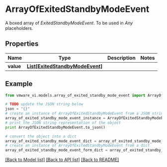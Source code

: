 # ArrayOfExitedStandbyModeEvent

A boxed array of *ExitedStandbyModeEvent*. To be used in *Any* placeholders. 

## Properties
Name | Type | Description | Notes
------------ | ------------- | ------------- | -------------
**value** | [**List[ExitedStandbyModeEvent]**](ExitedStandbyModeEvent.md) |  | 

## Example

```python
from vmware_vi.models.array_of_exited_standby_mode_event import ArrayOfExitedStandbyModeEvent

# TODO update the JSON string below
json = "{}"
# create an instance of ArrayOfExitedStandbyModeEvent from a JSON string
array_of_exited_standby_mode_event_instance = ArrayOfExitedStandbyModeEvent.from_json(json)
# print the JSON string representation of the object
print ArrayOfExitedStandbyModeEvent.to_json()

# convert the object into a dict
array_of_exited_standby_mode_event_dict = array_of_exited_standby_mode_event_instance.to_dict()
# create an instance of ArrayOfExitedStandbyModeEvent from a dict
array_of_exited_standby_mode_event_form_dict = array_of_exited_standby_mode_event.from_dict(array_of_exited_standby_mode_event_dict)
```
[[Back to Model list]](../README.md#documentation-for-models) [[Back to API list]](../README.md#documentation-for-api-endpoints) [[Back to README]](../README.md)


